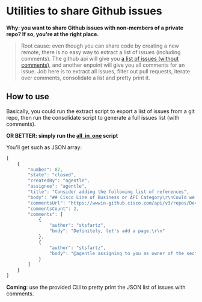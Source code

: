 # Utilities to share Github issues

**Why: you want to share Github issues with non-members of a private repo? If so, you're at the right place.**

> Root cause: even though you can share code by creating a new remote, there is no easy way to extract a list of issues (including comments). The github api will give you [a list of issues (without comments)](https://developer.github.com/v3/issues/#response), and another enpoint will give you all comments for an issue. Job here is to extract all issues, filter out pull requests, iterate over comments, consolidate a list and pretty print it.

## How to use

Basically, you could run the extract script to export a list of issues from a git repo,
then run the consolidate script to generate a full issues list (with comments).

**OR BETTER: simply run the [all_in_one](./all_in_one) script**

You'll get such as JSON array:

```javascript
[
    {
        "number": 87,
        "state": "closed",
        "createdBy": "agentle",
        "assignee": "agentle",
        "title": "Consider adding the following list of references",
        "body": "## Cisco Line of Business or API Category\r\nCould we add a page that describes further reading? \r\n\r\nRoy Fielding in his doctoral dissertation http://www.ics.uci.edu/~fielding/pubs/dissertation/rest_arch_style.htm\r\nREST API Cheat Sheets\r\ni. API Design Cheat Sheet - This GitHub repository outlines important tips to consider when designing APIs that developers love.\r\nii. Platform-Building Cheat Sheet - Everyone wants to build a platform. This GitHub repository is a public receptacle of ground rules when building a platform.\r\nRESTful Best Practices guide\r\ni. PDF (~306KB)\r\nii. ePub (~46KB). Works on iPad, iPhone, B&N Nook and most other readers.\r\niii. Mobi (~86KB). Works on Kindle, Kindle Reader Apps\r\niv. Source Document in Libre/Open Office format (~48KB)\r\nBooks (4 of the 5 are available on Safari Books Online)\r\ni. REST API Design Rulebook, Mark Masse, 2011, O’Reilly Media, Inc.\r\nii. RESTful Web Services, Leonard Richardson and Sam Ruby, 2008, O’Reilly Media, Inc.\r\niii. RESTful Web Services Cookbook, Subbu Allamaraju, 2010, O’Reilly Media, Inc.\r\niv. REST in Practice: Hypermedia and Systems Architecture, Jim Webber, et al., 2010, O’Reilly Media, Inc.\r\nv. APIs: A Strategy Guide, Daniel Jacobson; Greg Brail; Dan Woods, 2011, O'Reilly Media, Inc.\r\n\r\nPlace an `x` between the square brackets `[ ]` to select a category:\r\n\r\n[ ] IoT\r\n[ ] Cloud\r\n[ ] Networking\r\n[ ] Data Center\r\n[ ] Security\r\n[ ] Analytics Automation\r\n[ ] Open Source\r\n[ ] Collaboration\r\n[ ] Mobility\r\n[x ] Other\r\n\r\n## Expectation\r\nFrom Matthew Farrell after reading through the guide.\r\n## How expectation was not met\r\n\r\n## Steps to recreate (if needed)\r\n\r\n## Related links or content\r\n",
        "commentsUrl": "https://wwwin-github.cisco.com/api/v3/repos/DevNet-PubHub/cisco-api-style-guide/issues/87/comments",
        "commentsCount": 2,
        "comments": [
            {
                "author": "stsfartz",
                "body": "Definitely, let's add a page.\r\n"
            },
            {
                "author": "stsfartz",
                "body": "@agentle assigning to you as owner of the section"
            }
        ]
    }
]
```

**Coming**: use the provided CLI to pretty print the JSON list of issues with comments.
